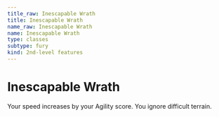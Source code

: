 ```yaml
---
title_raw: Inescapable Wrath
title: Inescapable Wrath
name_raw: Inescapable Wrath
name: Inescapable Wrath
type: classes
subtype: fury
kind: 2nd-level features
---
```


# Inescapable Wrath

Your speed increases by your Agility score. You ignore difficult terrain.

